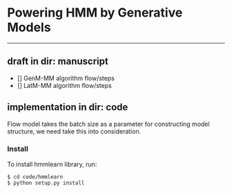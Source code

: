 # Powering HMM by Generative Models
---------------------------------------
## draft in dir: manuscript
- [] GenM-MM algorithm flow/steps
- [] LatM-MM algorithm flow/steps


## implementation in dir: code
Flow model takes the batch size as a parameter for constructing model structure, we need take this into consideration. 
### Install
To install hmmlearn library, run:
```
$ cd code/hmmlearn
$ python setup.py install
```

